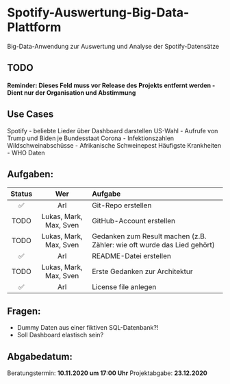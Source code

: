 # Spotify-Auswertung-Big-Data-Plattform
Big-Data-Anwendung zur Auswertung und Analyse der Spotify-Datensätze

## TODO
#### Reminder: Dieses Feld muss vor Release des Projekts entfernt werden - Dient nur der Organisation und Abstimmung

## Use Cases
Spotify - beliebte Lieder über Dashboard darstellen
US-Wahl - Aufrufe von Trump und Biden je Bundesstaat
Corona - Infektionszahlen
Wildschweinabschüsse - Afrikanische Schweinepest
Häufigste Krankheiten - WHO Daten

## Aufgaben:
| Status | Wer | Aufgabe |
| :----: | :-: | :------ |
| :white_check_mark: | Arl | Git-Repo erstellen |
| TODO | Lukas, Mark, Max, Sven | GitHub-Account erstellen |
| TODO | Lukas, Mark, Max, Sven  | Gedanken zum Result machen (z.B. Zähler: wie oft wurde das Lied gehört) |
| :white_check_mark: | Arl | README-Datei erstellen |
| TODO | Lukas, Mark, Max, Sven  | Erste Gedanken zur Architektur |
| :white_check_mark: | Arl | License file anlegen |

## Fragen: 
- Dummy Daten aus einer fiktiven SQL-Datenbank?!
- Soll Dashboard elastisch sein?

## Abgabedatum:
Beratungstermin: **10.11.2020 um 17:00 Uhr**
Projektabgabe: **23.12.2020**
